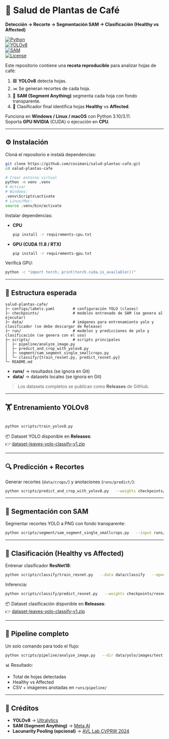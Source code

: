 # 🌱 Salud de Plantas de Café  
**Detección → Recorte → Segmentación SAM → Clasificación (Healthy vs Affected)**  

[![Python](https://img.shields.io/badge/python-3.10%7C3.11-blue.svg?logo=python)](https://www.python.org/)  
[![YOLOv8](https://img.shields.io/badge/YOLOv8-Ultralytics-green)](https://github.com/ultralytics/ultralytics)  
[![SAM](https://img.shields.io/badge/Segment%20Anything-Meta-orange)](https://github.com/facebookresearch/segment-anything)  
[![License](https://img.shields.io/badge/License-MIT-lightgrey)](LICENSE)

Este repositorio contiene una **receta reproducible** para analizar hojas de café:  

1. 🟩 **YOLOv8** detecta hojas.  
2. ✂️ Se generan recortes de cada hoja.  
3. 🎨 **SAM (Segment Anything)** segmenta cada hoja con fondo transparente.  
4. 🔎 Clasificador final identifica hojas **Healthy** vs **Affected**.  

Funciona en **Windows / Linux / macOS** con Python 3.10/3.11.  
Soporta **GPU NVIDIA** (CUDA) o ejecución en **CPU**.  

---

## ⚙️ Instalación

Cloná el repositorio e instalá dependencias:  

```bash
git clone https://github.com/cosimani/salud-plantas-cafe.git
cd salud-plantas-cafe

# Crear entorno virtual
python -m venv .venv
# Activar
# Windows:
.venv\Scripts\activate
# Linux/Mac:
source .venv/bin/activate
```

Instalar dependencias:  

- **CPU**  
  ```bash
  pip install -r requirements-cpu.txt
  ```
- **GPU (CUDA 11.8 / RTX)**  
  ```bash
  pip install -r requirements-gpu.txt
  ```

Verificá GPU:  
```bash
python -c "import torch; print(torch.cuda.is_available())"
```

---

## 📂 Estructura esperada

```plaintext
salud-plantas-cafe/
├─ configs/labels.yaml        # configuración YOLO (clases)
├─ checkpoints/               # modelos entrenado de SAM (se genera al ejecutar)
├─ data/                      # imágenes para entrenamiento yolo y clasificador (se debe descargar de Release)
├─ run/                       # modelos y predicciones de yolo y clasificación (se genera con el uso)
├─ scripts/                   # scripts principales
│  ├─ pipeline/analyze_image.py
│  ├─ predict_and_crop_with_yolov8.py
│  ├─ segment/sam_segment_single_smallcrops.py
│  └─ classify/{train_resnet.py, predict_resnet.py}
└─ README.md
```

- **runs/** → resultados (se ignora en Git)  
- **data/** → datasets locales (se ignora en Git)  

> Los datasets completos se publican como **Releases** de GitHub.  

---

## 🏋️ Entrenamiento YOLOv8

```bash

python scripts/train_yolov8.py

```

📦 Dataset YOLO disponible en **Releases**:  
👉 [dataset-leaves-yolo-classify-v1.zip](https://github.com/cosimani/salud-plantas-cafe/releases)

---

## 🔍 Predicción + Recortes

Generar recortes (`data/crops/`) y anotaciones (`runs/predict/`):

```bash
python scripts/predict_and_crop_with_yolov8.py   --weights checkpoints/yolov8_best.pt   --source data/yolo/images/test   --out_dir runs/crops   --conf 0.40
```

---

## 🎨 Segmentación con SAM

Segmentar recortes YOLO a PNG con fondo transparente:  

```bash
python scripts/segment/sam_segment_single_smallcrops.py   --input runs/crops   --output runs/sam   --checkpoint checkpoints/sam_vit_b_01ec64.pth   --model vit_b   --max_width 256   --min_area_frac 0.20
```

---

## 🧪 Clasificación (Healthy vs Affected)

Entrenar clasificador **ResNet18**:

```bash
python scripts/classify/train_resnet.py   --data data/classify   --epochs 20   --batch_size 32
```

Inferencia:

```bash
python scripts/classify/predict_resnet.py   --weights checkpoints/resnet18_best.pt   --input runs/sam   --output runs/classified
```

📦 Dataset clasificación disponible en **Releases**:  
👉 [dataset-leaves-yolo-classify-v1.zip](https://github.com/cosimani/salud-plantas-cafe/releases)

---

## 🔗 Pipeline completo

Un solo comando para todo el flujo:  

```bash
python scripts/pipeline/analyze_image.py   --dir data/yolo/images/test   --yolo_weights checkpoints/yolov8_best.pt   --clf_weights checkpoints/resnet18_best.pt   --out_dir runs/pipeline   --yolo_imgsz 960 --yolo_conf 0.40   --save_crops --save_sam   --sam_checkpoint checkpoints/sam_vit_b_01ec64.pth   --sam_model vit_b --sam_max_width 256 --sam_min_area_frac 0.20   --separate_by_class
```

📊 Resultado:  
- Total de hojas detectadas  
- Healthy vs Affected  
- CSV + imágenes anotadas en `runs/pipeline/`  

---

## 📌 Créditos

- **YOLOv8** → [Ultralytics](https://github.com/ultralytics/ultralytics)  
- **SAM (Segment Anything)** → [Meta AI](https://github.com/facebookresearch/segment-anything)  
- **Lacunarity Pooling (opcional)** → [AVL Lab CVPRW 2024](https://github.com/Advanced-Vision-and-Learning-Lab/2024_V4A_Lacunarity_Pooling_Layer)  

